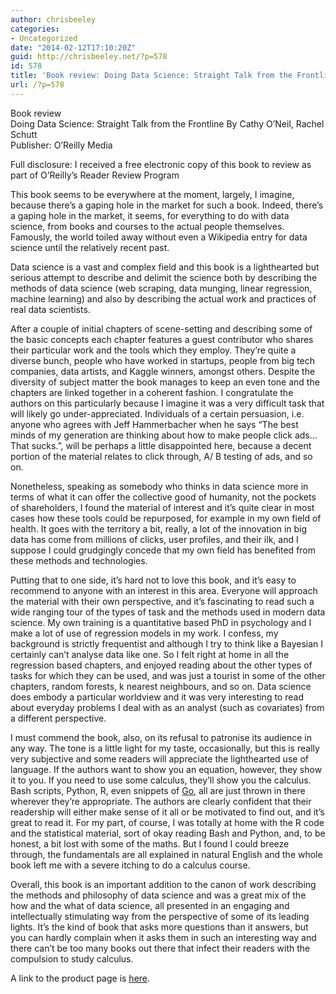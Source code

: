 ```yaml
---
author: chrisbeeley
categories:
- Uncategorized
date: "2014-02-12T17:10:20Z"
guid: http://chrisbeeley.net/?p=578
id: 578
title: 'Book review: Doing Data Science: Straight Talk from the Frontline'
url: /?p=578
---
```


Book review  
Doing Data Science: Straight Talk from the Frontline By Cathy O’Neil, Rachel Schutt  
Publisher: O’Reilly Media

Full disclosure: I received a free electronic copy of this book to review as part of O’Reilly’s Reader Review Program

This book seems to be everywhere at the moment, largely, I imagine, because there’s a gaping hole in the market for such a book. Indeed, there’s a gaping hole in the market, it seems, for everything to do with data science, from books and courses to the actual people themselves. Famously, the world toiled away without even a Wikipedia entry for data science until the relatively recent past.

Data science is a vast and complex field and this book is a lighthearted but serious attempt to describe and delimit the science both by describing the methods of data science (web scraping, data munging, linear regression, machine learning) and also by describing the actual work and practices of real data scientists.

After a couple of initial chapters of scene-setting and describing some of the basic concepts each chapter features a guest contributor who shares their particular work and the tools which they employ. They’re quite a diverse bunch, people who have worked in startups, people from big tech companies, data artists, and Kaggle winners, amongst others. Despite the diversity of subject matter the book manages to keep an even tone and the chapters are linked together in a coherent fashion. I congratulate the authors on this particularly because I imagine it was a very difficult task that will likely go under-appreciated. Individuals of a certain persuasion, i.e. anyone who agrees with Jeff Hammerbacher when he says “The best minds of my generation are thinking about how to make people click ads… That sucks.”, will be perhaps a little disappointed here, because a decent portion of the material relates to click through, A/ B testing of ads, and so on.

Nonetheless, speaking as somebody who thinks in data science more in terms of what it can offer the collective good of humanity, not the pockets of shareholders, I found the material of interest and it’s quite clear in most cases how these tools could be repurposed, for example in my own field of health. It goes with the territory a bit, really, a lot of the innovation in big data has come from millions of clicks, user profiles, and their ilk, and I suppose I could grudgingly concede that my own field has benefited from these methods and technologies.

Putting that to one side, it’s hard not to love this book, and it’s easy to recommend to anyone with an interest in this area. Everyone will approach the material with their own perspective, and it’s fascinating to read such a wide ranging tour of the types of task and the methods used in modern data science. My own training is a quantitative based PhD in psychology and I make a lot of use of regression models in my work. I confess, my background is strictly frequentist and although I try to think like a Bayesian I certainly can’t analyse data like one. So I felt right at home in all the regression based chapters, and enjoyed reading about the other types of tasks for which they can be used, and was just a tourist in some of the other chapters, random forests, k nearest neighbours, and so on. Data science does embody a particular worldview and it was very interesting to read about everyday problems I deal with as an analyst (such as covariates) from a different perspective.

I must commend the book, also, on its refusal to patronise its audience in any way. The tone is a little light for my taste, occasionally, but this is really very subjective and some readers will appreciate the lighthearted use of language. If the authors want to show you an equation, however, they show it to you. If you need to use some calculus, they’ll show you the calculus. Bash scripts, Python, R, even snippets of [Go](http://golang.org/), all are just thrown in there wherever they’re appropriate. The authors are clearly confident that their readership will either make sense of it all or be motivated to find out, and it’s great to read it. For my part, of course, I was totally at home with the R code and the statistical material, sort of okay reading Bash and Python, and, to be honest, a bit lost with some of the maths. But I found I could breeze through, the fundamentals are all explained in natural English and the whole book left me with a severe itching to do a calculus course.

Overall, this book is an important addition to the canon of work describing the methods and philosophy of data science and was a great mix of the how and the what of data science, all presented in an engaging and intellectually stimulating way from the perspective of some of its leading lights. It’s the kind of book that asks more questions than it answers, but you can hardly complain when it asks them in such an interesting way and there can’t be too many books out there that infect their readers with the compulsion to study calculus.

A link to the product page is [here](http://shop.oreilly.com/product/0636920028529.do).